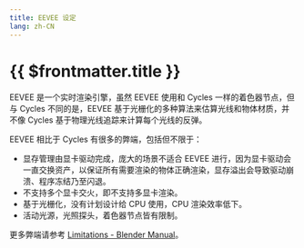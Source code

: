 ```yaml
---
title: EEVEE 设定
lang: zh-CN
---
```


# {{ $frontmatter.title }}

EEVEE 是一个实时渲染引擎，虽然 EEVEE 使用和 Cycles 一样的着色器节点，但与 Cycles 不同的是，EEVEE 基于光栅化的多种算法来估算光线和物体材质，并不像 Cycles 基于物理光线追踪来计算每个光线的反弹。

EEVEE 相比于 Cycles 有很多的弊端，包括但不限于：

- 显存管理由显卡驱动完成，庞大的场景不适合 EEVEE 进行，因为显卡驱动会一直交换资产，以保证所有需要渲染的物体正确渲染，显存溢出会导致驱动崩溃、程序冻结乃至闪退。
- 不支持多个显卡交火，即不支持多显卡渲染。
- 基于光栅化，没有计划设计给 CPU 使用，CPU 渲染效率低下。
- 活动光源，光照探头，着色器节点皆有限制。

更多弊端请参考 [Limitations - Blender Manual](https://docs.blender.org/manual/en/3.3/render/eevee/limitations.html)。